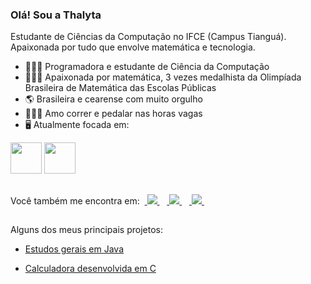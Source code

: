 ### Olá! Sou a Thalyta

Estudante de Ciências da Computação no IFCE (Campus Tianguá). Apaixonada por tudo que envolve matemática e tecnologia.
- 👩🏻‍💻 Programadora e estudante de Ciência da Computação
- 👩🏻‍🎓 Apaixonada por matemática, 3 vezes medalhista da Olimpíada Brasileira de Matemática das Escolas Públicas
- 🌎 Brasileira e cearense com muito orgulho
- 🏃🏻‍♀️ Amo correr e pedalar nas horas vagas
- 🖥 Atualmente focada em:
<div style='display: inline'>
  <img width='50' height='50' src='https://cdn.jsdelivr.net/gh/devicons/devicon/icons/c/c-original.svg' />
  <img width='50' height='50' src='https://cdn.jsdelivr.net/gh/devicons/devicon/icons/java/java-original-wordmark.svg' />
</div>

##
Você também me encontra em:
&nbsp;<a href="www.linkedin.com/in/thalytalima211">
  <img src="https://img.shields.io/badge/linkedin-%230077B5.svg?style=for-the-badge&logo=linkedin&logoColor=white">
</a>&nbsp;
&nbsp;<a href="https://www.instagram.com/thaalyta_lima/">
  <img src="https://img.shields.io/badge/Instagram-%23E4405F.svg?style=for-the-badge&logo=Instagram&logoColor=white">
</a>&nbsp;
&nbsp;<a href="thalytalima211@gmail.com">
  <img src="https://img.shields.io/badge/Gmail-D14836?style=for-the-badge&logo=gmail&logoColor=white">
</a>&nbsp;

##
Alguns dos meus principais projetos:
- <a href="https://github.com/thalytalima211/material-java-basico">
  Estudos gerais em Java
</a>
 
- <a href="https://github.com/thalytalima211/Calculadora">
  Calculadora desenvolvida em C
</a>




          
